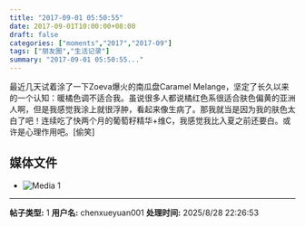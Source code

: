 ```yaml
---
title: "2017-09-01 05:50:55"
date: 2017-09-01T10:00:00+08:00
draft: false
categories: ["moments","2017","2017-09"]
tags: ["朋友圈","生活记录"]
summary: "2017-09-01 05:50:55..."
---
```


最近几天试着涂了一下Zoeva爆火的南瓜盘Caramel Melange，坚定了长久以来的一个认知：暖橘色调不适合我。虽说很多人都说橘红色系很适合肤色偏黄的亚洲人啊，但是我感觉我涂上就很浮肿，看起来像生病了。那我就当是因为我的肤色太白了吧！连续吃了快两个月的葡萄籽精华+维C，我感觉我比入夏之前还要白。或许是心理作用吧。[偷笑]

## 媒体文件

- ![Media 1](/Moments/photos/2017-09-01/201709010550550.jpg)

---

**帖子类型:** 1
**用户名:** chenxueyuan001
**处理时间:** 2025/8/28 22:26:53